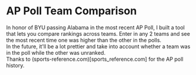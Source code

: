 # AP Poll Team Comparison

In honor of BYU passing Alabama in the most recent AP Poll, I built a tool that lets you compare rankings across teams.
Enter in any 2 teams and see the most recent time one was higher than the other in the polls.
<br>
In the future, it'll be a lot prettier and take into account whether a team was in the poll while the other was unranked.
<br>
Thanks to (sports-reference.com)[sports_reference.com] for the AP poll history.
